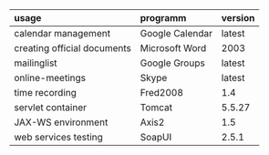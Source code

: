 | **usage** | **programm** | **version** |
|:----------|:-------------|:------------|
| calendar management | Google Calendar | latest      |
| creating official documents | Microsoft Word | 2003        |
| mailinglist | Google Groups | latest      |
| online-meetings | Skype        | latest      |
| time recording | Fred2008     | 1.4         |
| servlet container | Tomcat       | 5.5.27      |
| JAX-WS environment | Axis2        | 1.5         |
| web services testing | SoapUI       | 2.5.1       |